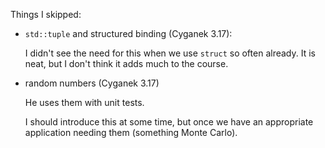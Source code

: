 Things I skipped:


* ``std::tuple`` and structured binding (Cyganek 3.17):

  I didn't see the need for this when we use ``struct`` so often
  already.  It is neat, but I don't think it adds much to the course.

* random numbers (Cyganek 3.17)

  He uses them with unit tests.

  I should introduce this at some time, but once we have an
  appropriate application needing them (something Monte Carlo).
